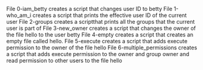 File 0-iam_betty creates a script that changes user ID to betty
File 1-who_am_i creates a script that prints the effective user ID of the current user
File 2-groups creates a scriptthat prints all the groups that the current user is part of
File 3-new_owner creates a script that changes the owner of the file hello to the user betty
File 4-empty creates a script that creates an empty file called hello.
File 5-execute creates a script that adds execute permission to the owner of the file hello
File 6-multiple_permissions creates a script that adds execute permission to the owner and group owner and read permission to other users to the file hello
